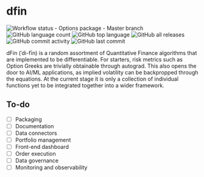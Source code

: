 # dfin

![Workflow status - Options package - Master branch](https://github.com/tinkei/dfin/actions/workflows/python-package.yml/badge.svg?branch=master)
![GitHub language count](https://img.shields.io/github/languages/count/tinkei/dfin)
![GitHub top language](https://img.shields.io/github/languages/top/tinkei/dfin)
![GitHub all releases](https://img.shields.io/github/downloads/tinkei/dfin/total)
![GitHub commit activity](https://img.shields.io/github/commit-activity/m/tinkei/dfin)
![GitHub last commit](https://img.shields.io/github/last-commit/tinkei/dfin)

dFin (ˈdi-fīn) is a random assortment of Quantitative Finance algorithms that are implemented to be differentiable.
For starters, risk metrics such as Option Greeks are trivially obtainable through autograd.
This also opens the door to AI/ML applications, as implied volatility can be backpropped through the equations.
At the current stage it is only a collection of individual functions yet to be integrated together into a wider framework.

## To-do

- [ ] Packaging
- [ ] Documentation
- [ ] Data connectors
- [ ] Portfolio management
- [ ] Front-end dashboard
- [ ] Order execution
- [ ] Data governance
- [ ] Monitoring and observability
